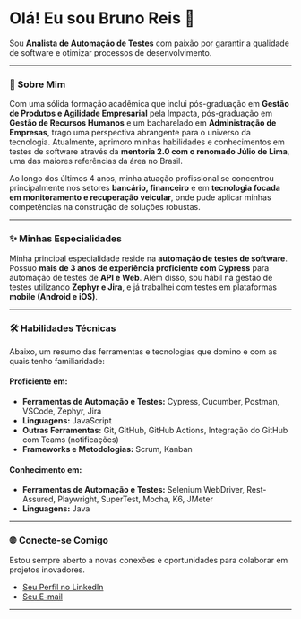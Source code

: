 # Olá! Eu sou Bruno Reis 👋

Sou **Analista de Automação de Testes** com paixão por garantir a qualidade de software e otimizar processos de desenvolvimento.

---

### 🚀 Sobre Mim

Com uma sólida formação acadêmica que inclui pós-graduação em **Gestão de Produtos e Agilidade Empresarial** pela Impacta, pós-graduação em **Gestão de Recursos Humanos** e um bacharelado em **Administração de Empresas**, trago uma perspectiva abrangente para o universo da tecnologia. Atualmente, aprimoro minhas habilidades e conhecimentos em testes de software através da **mentoria 2.0 com o renomado Júlio de Lima**, uma das maiores referências da área no Brasil.

Ao longo dos últimos 4 anos, minha atuação profissional se concentrou principalmente nos setores **bancário, financeiro** e em **tecnologia focada em monitoramento e recuperação veicular**, onde pude aplicar minhas competências na construção de soluções robustas.

---

### ✨ Minhas Especialidades

Minha principal especialidade reside na **automação de testes de software**. Possuo **mais de 3 anos de experiência proficiente com Cypress** para automação de testes de **API e Web**. Além disso, sou hábil na gestão de testes utilizando **Zephyr e Jira**, e já trabalhei com testes em plataformas **mobile (Android e iOS)**.

---

### 🛠️ Habilidades Técnicas

Abaixo, um resumo das ferramentas e tecnologias que domino e com as quais tenho familiaridade:

#### Proficiente em:

*   **Ferramentas de Automação e Testes:** Cypress, Cucumber, Postman, VSCode, Zephyr, Jira
*   **Linguagens:** JavaScript
*   **Outras Ferramentas:** Git, GitHub, GitHub Actions, Integração do GitHub com Teams (notificações)
*   **Frameworks e Metodologias:** Scrum, Kanban

#### Conhecimento em:

*   **Ferramentas de Automação e Testes:** Selenium WebDriver, Rest-Assured, Playwright, SuperTest, Mocha, K6, JMeter
*   **Linguagens:** Java

---

### 🌐 Conecte-se Comigo

Estou sempre aberto a novas conexões e oportunidades para colaborar em projetos inovadores.

*   [Seu Perfil no LinkedIn](linkedin.com/in/bruno-reis-812aa716a)
*   [Seu E-mail](mailto:brureis88@yahoo.com.br)

---
